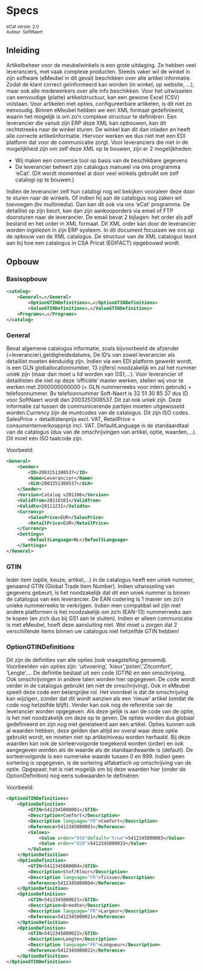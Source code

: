 # Specs

<sup>eCat versie: 2.0</sup>  
<sup>Auteur: SoftNaert</sup>

## Inleiding

Artikelbeheer voor de meubelwinkels is een grote uitdaging. Ze hebben veel leveranciers, met vaak
complexe producten. Steeds vaker wil de winkel in zijn software (eMeubel in dit geval) beschikken
over alle artikel informatie. Zodat de klant correct geïnformeerd kan worden (in winkel, op website,
…), maar ook alle medewerkers over alle info beschikken.
Voor het uitwisselen van eenvoudige (platte) artikelstructuur, kan een gewone Excel (CSV) volstaan.
Voor artikelen met opties, configureerbare artikelen, is dit niet zo eenvoudig. Binnen eMeubel
hebben we een XML formaat gedefinieerd, waarin het mogelijk is om zo’n complexe structuur te
definiëren.
Een leverancier die vanuit zijn ERP deze XML kan opbouwen, kan dit rechtstreeks naar de winkel
sturen. De winkel kan dit dan inladen en heeft alle correcte artikelinformatie. Hiervoor werken we
dus niet met een EDI platform dat voor de communicatie zorgt.
Voor leveranciers die niet in de mogelijkheid zijn om zelf deze XML op te bouwen, zijn er 2
mogelijkheden:

- Wij maken een conversie tool op basis van de beschikbare gegevens
- De leverancier beheert zijn catalogus manueel via ons programma ‘eCat’. (Dit wordt
  momenteel al door veel winkels gebruikt om zelf catalogi op te bouwen.)

Indien de leverancier zelf hun catalogi nog wil bekijken vooraleer deze door te sturen naar de
winkels. Of indien hij aan de catalogus nog zaken wil toevoegen (bv multimedia). Dan kan dit ook via
ons ‘eCat’ programma.
De detaillist op zijn beurt, kan dan zijn aankooporders via email of FTP doorsturen naar de
leverancier. De email bevat 2 bijlagen: het order als pdf bestand en het order in XML formaat. Dit
XML order kan door de leverancier worden ingelezen in zijn ERP systeem.
In dit document focussen we ons op de opbouw van de XML catalogus. De structuur van de XML
catalogus leunt aan bij hoe een catalogus in CSA Pricat (EDIFACT) opgebouwd wordt.

## Opbouw

### Basisopbouw

```xml
<catalog>
    <General>…</General>
        <OptionGTINDefinitions>…</OptionGTINDefinitions>
        <ValueGTINDefinitions>…</ValueGTINDefinitions>
    <Programs>…</Programs>
</catalog>
```

### General

Bevat algemene catalogus informatie, zoals bijvoorbeeld de afzender (=leverancier),geldigheidsdatums,
De ID’s van zowel leverancier als detaillist moeten éénduidig zijn. Indien via een EDI platform gewerkt wordt, is een GLN globallocationnumber, 13 cijfers) noodzakelijk en zal het nummer uniek zijn (maar dan moet u lid worden van GS1,…).
Voor leverancier of detaillisten die niet op deze ‘officiële’ manier werken, stellen wij voor te werken met 2000000000000 (= GLN nummerreeks voor intern gebruik) + telefoonnummer. Bv telefoonnummer Soft-Naert is 32 51 30 85 37 dus ID voor SoftNaert wordt dan 2003251308537. Dit zal ook uniek zijn. Deze informatie zal tussen de communicerende partijen moeten uitgewisseld worden.Currency zijn de muntcodes van de catalogus. Dit zijn ISO codes. SalesPrice = detaillistenprijs excl. VAT, RetailPrice = consumentenverkoopprijs incl. VAT. DefaultLanguage is de standaardtaal van de catalogus (dus van de omschrijvingen van artikel, optie, waarden,…). Dit moet een ISO taalcode zijn.

Voorbeeld:

```xml
<General>
    <Sender>
        <ID>2003151308537</ID>
        <Name>Leverancier</Name>
        <GLN>2003251308537</GLN>
    </Sender>
    <Version>Catalog v201106</Version>
    <Validfrom>20110101</Validfrom>
    <Validto>20111231</Validto>
    <Currency>
        <SalesPrice>EUR</SalesPrice>
        <RetailPrice>EUR</RetailPrice>
    </Currency>
    <Settings>
        <DefaultLanguage>NL</DefaultLanguage>
    </Settings>
</General>
```

### GTIN

Ieder item (optie, keuze, artikel,…) in de catalogus heeft een uniek nummer, genaamd GTIN (Global Trade Item Number). Indien uitwisseling van gegevens gebeurt, is het noodzakelijk dat dit een uniek nummer is binnen de catalogus van een leverancier.
De EAN codering is 1 manier om zo’n unieke nummerreeks te verkrijgen. Indien men compatibel wil zijn met andere platformen is het noodzakelijk om zo’n (EAN-13) nummerreeks aan te kopen (en zich dus bij GS1 aan te sluiten). Indien er alleen communicatie is met eMeubel, hoeft deze aansluiting niet. Wel moet u zorgen dat 2 verschillende items binnen uw catalogus niet hetzelfde GTIN hebben!

### OptionGTINDefinitions

Dit zijn de definities van alle opties (ook vraagstelling genoemd). Voorbeelden van opties zijn: ‘uitvoering’, ‘kleur’,’poten’,’Zitcomfort’, ’Lengte’,... De definitie bestaat uit een code (GTIN) en een omschrijving. Ook omschrijvingen in andere talen worden hier opgegeven. De code wordt verder in de catalogus gebruikt (en niet de omschrijving). Ook in eMeubel speelt deze code een belangrijke rol. Het voordeel is dat de omschrijving kan wijzigen, zonder dat dit wordt aanzien als een ‘nieuw’ artikel (omdat de code nog hetzelfde blijft). Verder kan ook nog de referentie van de leverancier worden opgegeven. Als deze gelijk
is aan de code van de optie, is het niet noodzakelijk om deze op te geven. De opties worden dus globaal gedefinieerd en zijn nog niet gerelateerd aan een artikel. Opties kunnen ook al waarden hebben, deze gelden dan altijd en overal waar deze optie
gebruikt wordt, en moeten niet op artikelniveau worden herhaald. Bij deze waarden kan ook de sorteervolgorde toegekend worden (order) en ook aangegeven worden als de waarde als de standaardwaarde is (default). De sorteervolgorde is een numerieke waarde tussen 0 en 999. Indien geen sortering is opgegeven, is de sortering alfabetisch op omschrijving van de optie. Opgepast: het is niet mogelijk om bij deze waarden hier (onder de OptionDefinition) nog eens subwaarden te definiëren.

Voorbeeld:

```xml
<OptionGTINDefinitions>
    <OptionDefinition>
        <GTIN>5412345000001</GTIN>
        <Description>Comfort</Description>
        <Description language="FR">Comfort</Description>
        <Reference>5412345000001</Reference>
        <Values>
            <Value order="010"default="true">5412345000003</Value>
            <Value order="020">5412345000033</Value>
        </Values>
    </OptionDefinition>
    <OptionDefinition>
        <GTIN>5412345000004</GTIN>
        <Description>Stof/Kleur</Description>
        <Description language="FR">Tissue</Description>
        <Reference>5412345000004</Reference>
    </OptionDefinition>
    <OptionDefinition>
        <GTIN>5412345000021</GTIN>
        <Description>Breedte</Description>
        <Description language="FR">Largeur</Description>
        <Reference>5412345000021</Reference>
    </OptionDefinition>
    <OptionDefinition>
        <GTIN>5412345000022</GTIN>
        <Description>Lengte</Description>
        <Description language="FR">Longueur</Description>
        <Reference>5412345000022</Reference>
    </OptionDefinition>
</OptionGTINDefinitions>
```
